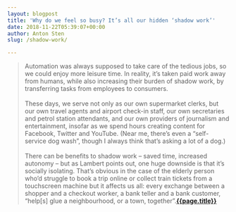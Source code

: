 ```yaml
---
layout: blogpost
title: 'Why do we feel so busy? It’s all our hidden ‘shadow work’'
date: 2018-11-22T05:39:07+00:00
author: Anton Sten
slug: /shadow-work/

---
```


>Automation was always supposed to take care of the tedious jobs, so we could enjoy more leisure time. In reality, it’s taken paid work away from humans, while also increasing their burden of shadow work, by transferring tasks from employees to consumers.<br /><br />
These days, we serve not only as our own supermarket clerks, but our own travel agents and airport check-in staff, our own secretaries and petrol station attendants, and our own providers of journalism and entertainment, insofar as we spend hours creating content for Facebook, Twitter and YouTube. (Near me, there’s even a “self-service dog wash”, though I always think that’s asking a lot of a dog.)
<br /><br />
There can be benefits to shadow work – saved time, increased autonomy – but as Lambert points out, one huge downside is that it’s socially isolating. That’s obvious in the case of the elderly person who’d struggle to book a trip online or collect train tickets from a touchscreen machine but it affects us all: every exchange between a shopper and a checkout worker, a bank teller and a bank customer, “help[s] glue a neighbourhood, or a town, together”.**[{{page.title}}](https://www.theguardian.com/lifeandstyle/2018/oct/12/shadow-work-automation-tedious-jobs-oliver-burkeman?utm_source=Jocelyn+K.+Glei%27s+newsletter&utm_campaign=923f963a85-Newsletter_12_07_17_COPY_01&utm_medium=email&utm_term=0_0d0c9bd4c2-923f963a85-153184653)**
